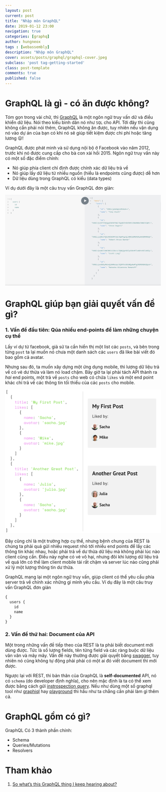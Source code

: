 ```yaml
---
layout: post
current: post
title: "Nhập môn GraphQL" 
date: 2019-01-12 23:00
navigation: true
categories: [graphq]
author: hungneox
tags : [webassembly]
description: "Nhập môn GraphQL"
cover: assets/posts/graphql/graphql-cover.jpeg
subclass: 'post tag-getting-started'
class: post-template
comments: true
published: false
---
```


# GraphQL là gì - có ăn được không?

Tóm gọn trong vài chữ, thì [GraphQL](https://graphql.org/) là một ngôn ngữ truy vấn dữ và điều khiển dữ liệu. Nói theo kiểu bình dân nó như `SQL` cho API. Tới đây thì cũng không cần phải nói thêm, GraphQL không ăn được, tuy nhiên nếu vận dụng nó vào dự án của bạn có khi nó sẽ giúp tiết kiệm được chi phí hoặc tăng lương 😛!

GraphQL được phát minh và sử dụng nội bộ ở Facebook vào năm 2012, trước khi nó được cung cấp cho bà con xài hồi 2015. Ngôn ngữ truy vấn này có một số đặc điểm chính:

- Nó giúp phía client chỉ định được chính xác dữ liệu trả về
- Nó giúp lấy dữ liệu từ nhiều nguồn (hiểu là endpoints cũng được) dễ hơn
- Dữ liệu dùng trong GraphQL có kiểu (data types)

Ví dụ dưới đây là một câu truy vấn GraphQL đơn giản:

!["GraphQL example 1"](/assets/posts/graphql/graphq-example-1.jpg)

# GraphQL giúp bạn giải quyết vấn đề gì?

### 1. Vấn đề đầu tiên: Qúa nhiều end-points để làm những chuyện cụ thể

Lấy ví dự từ facebook, giả sử ta cần hiển thị một list các `posts`, và bên trong từng `post` ta lại muốn nó chưa một danh sách các `users` đã like bài viết đó bao gồm cả avatar.

Nhưng sau đó, ta muốn xây dựng một ứng dụng mobile, thì lượng dữ liệu trả về có vẻ dư thừa và làm nó load chậm. Bây giờ ta lại phài tách API thành ra *hai* end points, một trả về `posts` cho web có chứa `likes` và một end point khác chỉ trả về các thông tin tối thiểu của các `posts` cho mobile.

!["GraphQL example 1"](/assets/posts/graphql/posts.png)

Đây cũng chỉ là một trường hợp cụ thể, nhưng bệnh chung của REST là chúng ta phải quá gửi nhiều request nhỏ tới nhiều end points để lấy các thông tin khác nhau, hoặc phải trả về dư thừa dữ liệu mà không phải lúc nào client cũng cần. Điều này nghe có vẻ vô hại, nhưng đôi khi lượng dữ liệu trả về quá lớn có thể làm client mobile tải rất chậm và server lúc nào cũng phải xử lý một lượng thông tin dư thừa.

GraphQL mang lại một ngôn ngữ truy vấn, giúp client có thể yêu cầu phía server trả về chính xác những gì mình yêu cầu. Ví dụ đây là một câu truy vấn GraphQL đơn giản

```
{
  users {
    id
    name
  }
}
```

### 2. Vấn đề thứ hai: Document của API

Một trong những vấn đề tiếp theo của REST là ta phải biết document mới dùng được. Tức là số lượng fields, tên từng field và các ràng buộc dữ liệu vân vân và mây mây. Vấn đề này thường được giải quyết bằng [swagger](https://swagger.io), tuy nhiên nó cũng không tự động phải phải có một ai đó viết document thì mới được. 

Ngược lại với REST, thì bản thân của GraphQL là **self-documented** API, nó có `schema` (do developer định nghĩa), cho nên mặc định là ta có thể xem được bằng cách gửi [instrospection query](https://graphql.org/learn/introspection/). Nếu như dùng một số graphql tool như [graphiql](https://github.com/graphql/graphiql) hay [playground](https://github.com/prisma/graphql-playground) thì hầu như ta chẳng cần phải làm gì thêm cả.

# GraphQL gồm có gì?

GraphQL Có 3 thành phần chính:

- Schema
- Queries/Mutations
- Resolvers


# Tham khảo
1. [So what’s this GraphQL thing I keep hearing about?](https://medium.freecodecamp.org/so-whats-this-graphql-thing-i-keep-hearing-about-baf4d36c20cf)